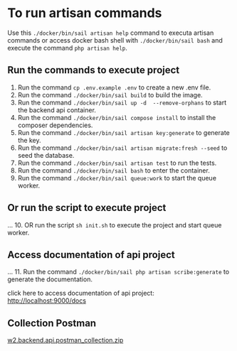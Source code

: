 # To run artisan commands 

Use this `./docker/bin/sail artisan help` command to executa artisan commands or access docker bash shell with `./docker/bin/sail bash` and execute the command `php artisan help`.

## Run the commands to execute project

01. Run the command `cp .env.example .env` to create a new .env file.
02. Run the command `./docker/bin/sail build` to build the image.
03. Run the command `./docker/bin/sail up -d  --remove-orphans` to start the backend api container.
04. Run the command `./docker/bin/sail compose install` to install the composer dependencies.
05. Run the command `./docker/bin/sail artisan key:generate` to generate the key.
06. Run the command `./docker/bin/sail artisan migrate:fresh --seed` to seed the database.
07. Run the command `./docker/bin/sail artisan test` to run the tests.
08. Run the command `./docker/bin/sail bash` to enter the container.
09. Run the command `./docker/bin/sail queue:work` to start the queue worker.

## Or run the script to execute project

... 10. OR run the script `sh init.sh` to execute the project and start queue worker.

## Access documentation of api project

... 11. Run the command `./docker/bin/sail php artisan scribe:generate` to generate the documentation.

click here to access documentation of api project: [http://localhost:9000/docs](http://localhost:9000/docs)

## Collection Postman
[w2.backend.api.postman_collection.zip](https://github.com/hendrix97s/m2-backend-api/files/9420446/w2.backend.api.postman_collection.zip)
